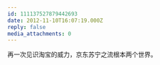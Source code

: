 ```yaml
---
id: 111137527879442693
date: 2012-11-10T16:07:19.000Z
reply: false
media_attachments: 0
---
```


再一次见识淘宝的威力，京东苏宁之流根本两个世界。

